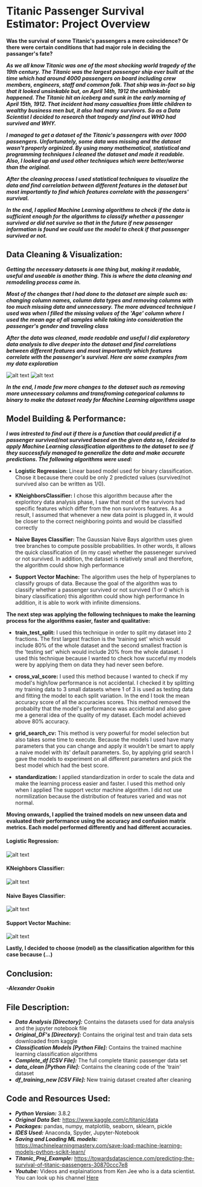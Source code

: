 # Titanic Passenger Survival Estimator: Project Overview #
**Was the survival of some Titanic's passengers a mere coincidence? Or there were certain conditions that had major role in deciding the passanger's fate?**

***As we all know Titanic was one of the most shocking world tragedy of the 19th century. The Titanic was the largest passenger ship ever built at the time which had around 4000 passengers on board including crew members, engineers, staff and common folk. That ship was in-fact so big that it looked unsinkable but, on April 14th, 1912 the unthinkable happened. The Titanic hit an iceberg and sunk in the early morning of April 15th, 1912. That incident had many casualties from little children to wealthy business men but, it also had many survivors. So as a Data Scientist I decided to research that tragedy and find out WHO had survived and WHY.***

***I managed to get a dataset of the Titanic's passengers with over 1000 passengers. Unfortunately, some data was missing and the dataset wasn't properly orginized. By using many mathematical, statistical and programming techniques I cleaned the dataset and made it readable. 
Also, I looked up and used other techniques which were better/worse than the original.***

***After the cleaning process I used statistical techniques to visualize the data and find correlation between different features in the dataset but most importantly to find which features correlate with the passengers' survival.***

***In the end, I applied Machine Learning algorithms to check if the data is sufficient enough for the algorithms to classify whether a passenger survived or did not survive so that in the future if new passenger information is found we could use the model to check if that passenger survived or not.***

## Data Cleaning & Visualization:
***Getting the necessary datasets is one thing but, making it readable, useful and useable is another thing. This is where the data cleaning and remodeling process came in.***

***Most of the changes that I had done to the dataset are simple such as: changing column names, column data types and removing columns with too much missing data and unnecessary. The more advanced technique I used was when I filled the missing values of the 'Age' column where I used the mean age of all samples while taking into consideration the passenger's gender and traveling class***

***After the data was cleaned, made readable and useful I did exploratory data analysis to dive deeper into the dataset and find correlations between different features and most importantly which features correlate with the passenger's survival. Here are some examples from my data exploration***

![alt text][plot2] ![alt text][plot4]

[plot2]: https://github.com/AlexOsokin97/titanic_casualties_proj/blob/master/Data_Analysis/MaleFemaleSurvived.png "MaleFemaleSurvived"
[plot4]: https://github.com/AlexOsokin97/titanic_casualties_proj/blob/master/Data_Analysis/fig.png "Survivals/Deaths in each gender "

***In the end, I made few more changes to the dataset such as removing more unnecessary columns and transfroming categorical columns to binary to make the dataset ready for Machine Learning algorithms usage***

## Model Building & Performance:
***I was intrested to find out if there is a function that could predict if a passenger survived/not survived based on the given data so, I decided to apply Machine Learning classification algorithms to the dataset to see if they successfuly managed to generalize the data and make accurate predictions. The following algorithms were used:***

* **Logistic Regression:** Linear based model used for binary classification. Chose it because there could be only 2 predicted values (survived/not survived also can be written as 1/0).

* **KNeighborsClassifier:** I chose this algorithm because after the exploritory data analysis phase, I saw that most of the survivors had specific features which differ from the non survivors features. As a result, I assumed that whenever a new data point is plugged in, it would be closer to the correct neighboring points and would be classified correctly

* **Naive Bayes Classifier:** The Gaussian Naive Bays algorithm uses given tree branches to compute possible probabilities. In other words, it allows the quick classification of (in my case) whether the passeneger survived or not survived. In addition, the dataset is relatively small and therefore, the algorithm could show high performance

* **Support Vector Machine:** The algorithm uses the help of hyperplanes to classify groups of data. Because the goal of the algorithm was to classify whether a passenger survived or not survived (1 or 0 which is binary classification) this algorithm could show high performance In addition, it is able to work with infinite dimensions.

**The next step was applying the following techniques to make the learning process for the algorithms easier, faster and qualitative:**

* **train_test_split:** I used this technique in order to split my dataset into 2 fractions. The first largest fraction is the 'training set' which would include 80% of the whole dataset and the second smallest fraction is the 'testing set' which would include 20% from the whole dataset. I used this technique because I wanted to check how succeful my models were by applying them on data they had never seen before.

* **cross_val_score:** I used this method because I wanted to check if my model's high/low performance is not accidental. I checked it by splitting my training data to 3 small datasets where 1 of 3 is used as testing data and fitting the model to each split variation. In the end I took the mean accuracy score of all the accuracies scores. This method removed the probabilty that the model's performance was accidental and also gave me a general idea of the quality of my dataset. Each model achieved above 80% accuracy.

* **grid_search_cv:** This method is very powerful for model selection but also takes some time to execute. Because the models I used have many parameters that you can change and apply it wouldn't be smart to apply a naive model with its' default parameters. So, by applying grid search I gave the models to experiment on all different parameters and pick the best model which had the best score.

* **standardization:** I applied standardization in order to scale the data and make the learning process easier and faster. I used this method only when I applied The support vector machine algorithm. I did not use normilization because the distribution of features varied and was not normal.

**Moving onwards, I applied the trained models on new unseen data and evaluated their performance using the accuracy and confusion matrix metrics. Each model performed differently and had different accuracies.**

#### Logistic Regression:
![alt text][plot1]


#### KNeighbors Classifier:
![alt text][plot3]


#### Naive Bayes Classifier:
![alt text][plot5]

#### Support Vector Machine:
![alt text][plot6]




[plot1]: https://github.com/AlexOsokin97/titanic_casualties_proj/blob/master/models_%26_cms/Logistic_Regression_cm.png "LRCM"
[plot3]: https://github.com/AlexOsokin97/titanic_casualties_proj/blob/master/models_%26_cms/K-NearestNeighbors_cm.png "KNCCM"
[plot5]: https://github.com/AlexOsokin97/titanic_casualties_proj/blob/master/models_%26_cms/Gaussian_Naive_Bayes_cm.png "NBCCM"
[plot6]: https://github.com/AlexOsokin97/titanic_casualties_proj/blob/master/models_%26_cms/Support_Vector_Machine.png "SVMCM"
**Lastly, I decided to choose (model) as the classification algorithm for this case because (...)**

## Conclusion:


***-Alexander Osokin***

## File Description:
* ***Data Analysis [Directory]:*** Contains the datasets used for data analysis and the jupyter notebook file
* ***Original_DF's [Directory]:*** Contains the original test and train data sets downloaded from kaggle
* ***Classification Models [Python File]:*** Contains the trained machine learning classification algorithms 
* ***Complete_df [CSV File]:*** The full complete titanic passenger data set
* ***data_clean [Python File]:*** Contains the cleaning code of the 'train' dataset
* ***df_training_new [CSV File]:*** New trainig dataset created after cleaning

## Code and Resources Used:
* ***Python Version:*** 3.8.2
* ***Original Data Set:*** <https://www.kaggle.com/c/titanic/data>
* ***Packages:*** pandas, numpy, matplotlib, seaborn, sklearn, pickle
* ***IDES Used:*** Anaconda, Spyder, Jupyter-Notebook
* ***Saving and Loading ML models:*** <https://machinelearningmastery.com/save-load-machine-learning-models-python-scikit-learn/>
* ***Titanic_Proj_Example:*** <https://towardsdatascience.com/predicting-the-survival-of-titanic-passengers-30870ccc7e8>
* ***Youtube:*** Videos and explainations from Ken Jee who is a data scientist. You can look up his channel [Here](https://www.youtube.com/channel/UCiT9RITQ9PW6BhXK0y2jaeg)
